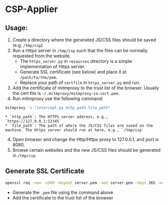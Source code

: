 # CSP-Applier

## Usage:

1. Create a directory where the generated JS/CSS files should be saved (e.g. `/tmp/csp`)
2. Run a Https server in `/tmp/csp` such that the files can be normally requested from the website.
    * The `https_server.py` in `resources` directory is a simple implementation of Https server.
    * Generate SSL certificate (see below) and place it at `/path/to/the/pem`.
    * Replace your path of `certfile` in `https_server.py` and run.
4. Add the certificate of mitmproxy to the trust list of the browser. Usually the cert file
   is `~/.mitmproxy/mitmproxy-ca-cert.pem`.
3. Run mitmproxy use the following command:

```bash
mitmproxy -s "intercept.py http_path file_path"
```

    * `http_path`: The HTTPS server address, e.g., `https://127.0.0.1:12345`
    * `file_path`: The path of where the JS/CSS files are saved on the machine. The Https server should run at here, e.g., `/tmp/csp`

4. Open browser and change the Http/Https proxy to 127.0.0.1, and port is 8080.
5. Browse certain websites and the new JS/CSS files should be generated in `/tmp/csp`

## Generate SSL Certificate

```bash
openssl req -new -x509 -keyout server.pem -out server.pem -days 365 -nodes
```

* Generate the `.pem` file using the command above
* Add the certificate to the trust list of the browser
